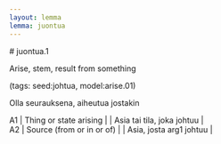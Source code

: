 ```yaml
---
layout: lemma
lemma: juontua
---
```


<div class="sense">
# <span class="sensename">juontua.1</span>

<span class="description">Arise, stem, result from something</span>

(tags: seed:johtua, model:arise.01)

<span class="description">Olla seurauksena, aiheutua jostakin</span>

A1 | Thing or state arising |   | Asia tai tila, joka johtuu |  
A2 | Source (from or in or of) |   | Asia, josta arg1 johtuu |  

</div>

